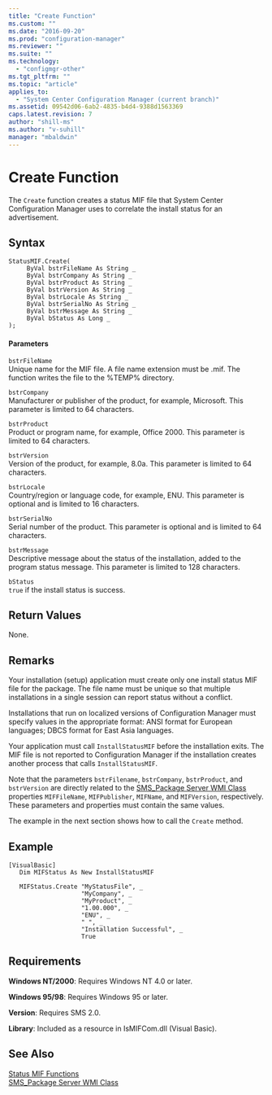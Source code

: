 ```yaml
---
title: "Create Function"
ms.custom: ""
ms.date: "2016-09-20"
ms.prod: "configuration-manager"
ms.reviewer: ""
ms.suite: ""
ms.technology: 
  - "configmgr-other"
ms.tgt_pltfrm: ""
ms.topic: "article"
applies_to: 
  - "System Center Configuration Manager (current branch)"
ms.assetid: 09542d06-6ab2-4835-b4d4-9388d1563369
caps.latest.revision: 7
author: "shill-ms"
ms.author: "v-suhill"
manager: "mbaldwin"
---
```

# Create Function
The `Create` function creates a status MIF file that System Center Configuration Manager uses to correlate the install status for an advertisement.  
  
## Syntax  
  
```  
StatusMIF.Create(  
     ByVal bstrFileName As String _  
     ByVal bstrCompany As String _  
     ByVal bstrProduct As String _  
     ByVal bstrVersion As String _  
     ByVal bstrLocale As String _  
     ByVal bstrSerialNo As String _  
     ByVal bstrMessage As String _  
     ByVal bStatus As Long _  
);  
```  
  
#### Parameters  
 `bstrFileName`  
 Unique name for the MIF file. A file name extension must be .mif. The function writes the file to the %TEMP% directory.  
  
 `bstrCompany`  
 Manufacturer or publisher of the product, for example, Microsoft. This parameter is limited to 64 characters.  
  
 `bstrProduct`  
 Product or program name, for example, Office 2000. This parameter is limited to 64 characters.  
  
 `bstrVersion`  
 Version of the product, for example, 8.0a. This parameter is limited to 64 characters.  
  
 `bstrLocale`  
 Country/region or language code, for example, ENU. This parameter is optional and is limited to 16 characters.  
  
 `bstrSerialNo`  
 Serial number of the product. This parameter is optional and is limited to 64 characters.  
  
 `bstrMessage`  
 Descriptive message about the status of the installation, added to the program status message. This parameter is limited to 128 characters.  
  
 `bStatus`  
 `true` if the install status is success.  
  
## Return Values  
 None.  
  
## Remarks  
 Your installation (setup) application must create only one install status MIF file for the package. The file name must be unique so that multiple installations in a single session can report status without a conflict.  
  
 Installations that run on localized versions of Configuration Manager must specify values in the appropriate format: ANSI format for European languages; DBCS format for East Asia languages.  
  
 Your application must call `InstallStatusMIF` before the installation exits. The MIF file is not reported to Configuration Manager if the installation creates another process that calls `InstallStatusMIF`.  
  
 Note that the parameters `bstrFilename`, `bstrCompany`, `bstrProduct`, and `bstrVersion` are directly related to the [SMS_Package Server WMI Class](../../../../../develop/reference/core/servers/configure/sms_package-server-wmi-class.md) properties `MIFFileName`, `MIFPublisher`, `MIFName`, and `MIFVersion`, respectively. These parameters and properties must contain the same values.  
  
 The example in the next section shows how to call the `Create` method.  
  
## Example  
  
```  
[VisualBasic]  
   Dim MIFStatus As New InstallStatusMIF  
  
   MIFStatus.Create "MyStatusFile", _  
                    "MyCompany", _  
                    "MyProduct", _  
                    "1.00.000", _  
                    "ENU", _  
                    " ", _  
                    "Installation Successful", _  
                    True  
```  
  
## Requirements  
 **Windows NT/2000**: Requires Windows NT 4.0 or later.  
  
 **Windows 95/98**: Requires Windows 95 or later.  
  
 **Version**: Requires SMS 2.0.  
  
 **Library**: Included as a resource in IsMIFCom.dll (Visual Basic).  
  
## See Also  
 [Status MIF Functions](../../../../../develop/reference/core/servers/manage/status-mif-functions.md)   
 [SMS_Package Server WMI Class](../../../../../develop/reference/core/servers/configure/sms_package-server-wmi-class.md)